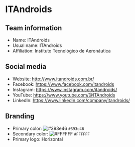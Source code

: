# ITAndroids
## Team information
- Name: ITAndroids
- Usual name: ITAndroids
- Affiliation: Instituto Tecnológico de Aeronáutica

## Social media
- Website: http://www.itandroids.com.br/
- Facebook: https://www.facebook.com/itandroids
- Instagram: https://www.instagram.com/itandroids/
- YouTube: https://www.youtube.com/@ITAndroids
- LinkedIn: https://www.linkedin.com/company/itandroids/

## Branding
- Primary color: ![#393e46](https://placehold.co/15x15/393e46/393e46.png) `#393e46`
- Secondary color: ![#FFFFFF](https://placehold.co/15x15/FFFFFF/FFFFFF.png) `#FFFFFF`
- Primary logo: Horizontal
